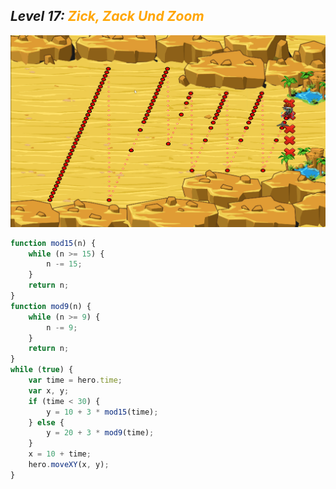 ## ***Level 17:***  <span style="color: orange">***Zick, Zack Und Zoom***



![MyImage](<Welt 3 Level 17-1.png>)
```Javascript
function mod15(n) {
    while (n >= 15) {
        n -= 15;
    }
    return n;
}
function mod9(n) {
    while (n >= 9) {
        n -= 9;
    }
    return n;
}
while (true) {
    var time = hero.time;
    var x, y;
    if (time < 30) {
        y = 10 + 3 * mod15(time);
    } else {
        y = 20 + 3 * mod9(time);
    }
    x = 10 + time;
    hero.moveXY(x, y);
}
```